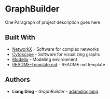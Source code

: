 # GraphBuilder

One Paragraph of project description goes here

## Built With

* [NetworkX](https://networkx.github.io/) - Software for complex networks
* [Cytoscape](http://www.cytoscape.org/) - Software for visualizing graphs
* [Modelio](https://www.modelio.org/) - Modeling environment
* [README-Template.md](https://gist.github.com/PurpleBooth/109311bb0361f32d87a2) - README.md template

## Authors

* **Liang Ding** - *GraphBuilder* - [adamdingliang](https://github.com/adamdingliang)